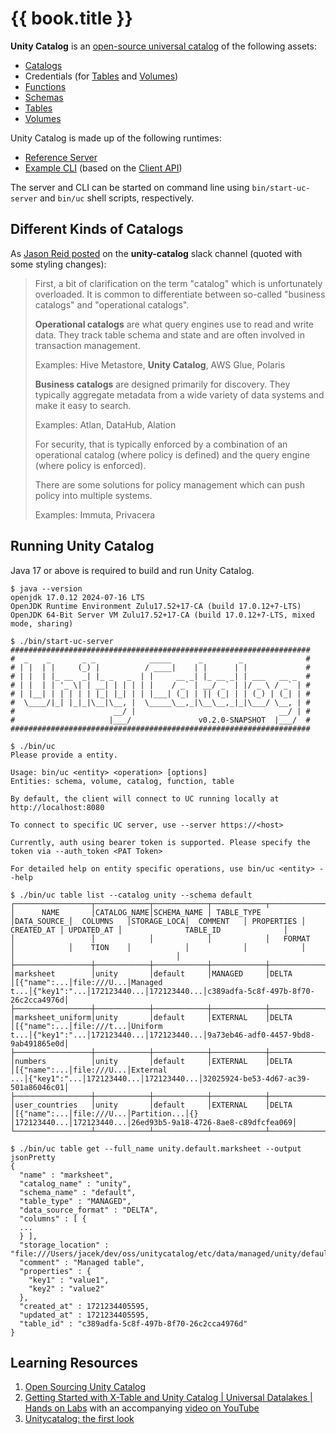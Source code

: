 # {{ book.title }}

**Unity Catalog** is an [open-source universal catalog](https://www.unitycatalog.io/) of the following assets:

* [Catalogs](../server/CatalogService.md)
* Credentials (for [Tables](../server/TemporaryTableCredentialsService.md) and [Volumes](../server/TemporaryVolumeCredentialsService.md))
* [Functions](../server/FunctionService.md)
* [Schemas](../server/SchemaService.md)
* [Tables](../server/TableService.md)
* [Volumes](../server/VolumeService.md)

Unity Catalog is made up of the following runtimes:

* [Reference Server](../server/index.md)
* [Example CLI](../cli/index.md) (based on the [Client API](../client/index.md))

The server and CLI can be started on command line using `bin/start-uc-server` and `bin/uc` shell scripts, respectively.

## Different Kinds of Catalogs

As [Jason Reid posted](https://unitycatalog.slack.com/archives/C076YREKX8W/p1723847215055299?thread_ts=1723739789.081249&cid=C076YREKX8W) on the **unity-catalog** slack channel (quoted with some styling changes):

> First, a bit of clarification on the term "catalog" which is unfortunately overloaded. It is common to differentiate between so-called "business catalogs" and "operational catalogs".
>
> **Operational catalogs** are what query engines use to read and write data. They track table schema and state and are often involved in transaction management.
>
> Examples: Hive Metastore, **Unity Catalog**, AWS Glue, Polaris
>
> **Business catalogs** are designed primarily for discovery. They typically aggregate metadata from a wide variety of data systems and make it easy to search.
>
> Examples: Atlan, DataHub, Alation
>
> For security, that is typically enforced by a combination of an operational catalog (where policy is defined) and the query engine (where policy is enforced).
>
> There are some solutions for policy management which can push policy into multiple systems.
>
> Examples: Immuta, Privacera

## Running Unity Catalog

Java 17 or above is required to build and run Unity Catalog.

```text
$ java --version
openjdk 17.0.12 2024-07-16 LTS
OpenJDK Runtime Environment Zulu17.52+17-CA (build 17.0.12+7-LTS)
OpenJDK 64-Bit Server VM Zulu17.52+17-CA (build 17.0.12+7-LTS, mixed mode, sharing)
```

```text
$ ./bin/start-uc-server
###################################################################
#  _    _       _ _            _____      _        _              #
# | |  | |     (_) |          / ____|    | |      | |             #
# | |  | |_ __  _| |_ _   _  | |     __ _| |_ __ _| | ___   __ _  #
# | |  | | '_ \| | __| | | | | |    / _` | __/ _` | |/ _ \ / _` | #
# | |__| | | | | | |_| |_| | | |___| (_| | || (_| | | (_) | (_| | #
#  \____/|_| |_|_|\__|\__, |  \_____\__,_|\__\__,_|_|\___/ \__, | #
#                      __/ |                                __/ | #
#                     |___/               v0.2.0-SNAPSHOT  |___/  #
###################################################################
```

```text
$ ./bin/uc
Please provide a entity.

Usage: bin/uc <entity> <operation> [options]
Entities: schema, volume, catalog, function, table

By default, the client will connect to UC running locally at http://localhost:8080

To connect to specific UC server, use --server https://<host>

Currently, auth using bearer token is supported. Please specify the token via --auth_token <PAT Token>

For detailed help on entity specific operations, use bin/uc <entity> --help
```

```console
$ ./bin/uc table list --catalog unity --schema default
┌─────────────────┬────────────┬────────────┬────────────┬────────────┬────────────┬────────────┬────────────┬────────────┬────────────┬────────────┬────────────────────────────────────┐
│      NAME       │CATALOG_NAME│SCHEMA_NAME │ TABLE_TYPE │DATA_SOURCE_│  COLUMNS   │STORAGE_LOCA│  COMMENT   │ PROPERTIES │ CREATED_AT │ UPDATED_AT │              TABLE_ID              │
│                 │            │            │            │   FORMAT   │            │    TION    │            │            │            │            │                                    │
├─────────────────┼────────────┼────────────┼────────────┼────────────┼────────────┼────────────┼────────────┼────────────┼────────────┼────────────┼────────────────────────────────────┤
│marksheet        │unity       │default     │MANAGED     │DELTA       │[{"name":...│file:///U...│Managed t...│{"key1":"...│172123440...│172123440...│c389adfa-5c8f-497b-8f70-26c2cca4976d│
├─────────────────┼────────────┼────────────┼────────────┼────────────┼────────────┼────────────┼────────────┼────────────┼────────────┼────────────┼────────────────────────────────────┤
│marksheet_uniform│unity       │default     │EXTERNAL    │DELTA       │[{"name":...│file:///t...│Uniform t...│{"key1":"...│172123440...│172123440...│9a73eb46-adf0-4457-9bd8-9ab491865e0d│
├─────────────────┼────────────┼────────────┼────────────┼────────────┼────────────┼────────────┼────────────┼────────────┼────────────┼────────────┼────────────────────────────────────┤
│numbers          │unity       │default     │EXTERNAL    │DELTA       │[{"name":...│file:///U...│External ...│{"key1":"...│172123440...│172123440...│32025924-be53-4d67-ac39-501a86046c01│
├─────────────────┼────────────┼────────────┼────────────┼────────────┼────────────┼────────────┼────────────┼────────────┼────────────┼────────────┼────────────────────────────────────┤
│user_countries   │unity       │default     │EXTERNAL    │DELTA       │[{"name":...│file:///U...│Partition...│{}          │172123440...│172123440...│26ed93b5-9a18-4726-8ae8-c89dfcfea069│
└─────────────────┴────────────┴────────────┴────────────┴────────────┴────────────┴────────────┴────────────┴────────────┴────────────┴────────────┴────────────────────────────────────┘
```

```console
$ ./bin/uc table get --full_name unity.default.marksheet --output jsonPretty
{
  "name" : "marksheet",
  "catalog_name" : "unity",
  "schema_name" : "default",
  "table_type" : "MANAGED",
  "data_source_format" : "DELTA",
  "columns" : [ {
  ...
  } ],
  "storage_location" : "file:///Users/jacek/dev/oss/unitycatalog/etc/data/managed/unity/default/tables/marksheet/",
  "comment" : "Managed table",
  "properties" : {
    "key1" : "value1",
    "key2" : "value2"
  },
  "created_at" : 1721234405595,
  "updated_at" : 1721234405595,
  "table_id" : "c389adfa-5c8f-497b-8f70-26c2cca4976d"
}
```

## Learning Resources

1. [Open Sourcing Unity Catalog](https://www.databricks.com/blog/open-sourcing-unity-catalog)
1. [Getting Started with X-Table and Unity Catalog | Universal Datalakes | Hands on Labs](https://www.linkedin.com/pulse/getting-started-x-table-unity-catalog-universal-datalakes-soumil-shah-l3rpe/) with an accompanying [video on YouTube](https://youtu.be/1SKQRrenBj4)
1. [Unitycatalog: the first look](https://semyonsinchenko.github.io/ssinchenko/post/uniticatalog-first-look/)
